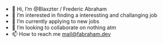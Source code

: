 - 👋 Hi, I’m @Blaxzter / Frederic Abraham
- 👀 I’m interested in finding a interessting and challanging job
- 🌱 I’m currently applying to new jobs
- 💞️ I’m looking to collaborate on nothing atm
- 📫 How to reach me mail@fabraham.dev

<!---
Blaxzter/Blaxzter is a ✨ special ✨ repository because its `README.md` (this file) appears on your GitHub profile.
You can click the Preview link to take a look at your changes.
--->
